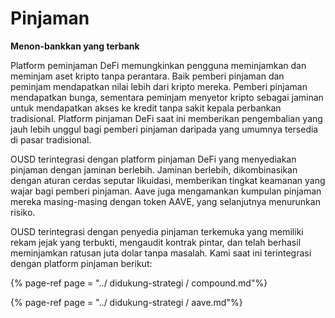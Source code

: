 # Pinjaman

**Menon-bankkan yang terbank**

Platform peminjaman DeFi memungkinkan pengguna meminjamkan dan meminjam aset kripto tanpa perantara. Baik pemberi pinjaman dan peminjam mendapatkan nilai lebih dari kripto mereka. Pemberi pinjaman mendapatkan bunga, sementara peminjam menyetor kripto sebagai jaminan untuk mendapatkan akses ke kredit tanpa sakit kepala perbankan tradisional. Platform pinjaman DeFi saat ini memberikan pengembalian yang jauh lebih unggul bagi pemberi pinjaman daripada yang umumnya tersedia di pasar tradisional.

OUSD terintegrasi dengan platform pinjaman DeFi yang menyediakan pinjaman dengan jaminan berlebih. Jaminan berlebih, dikombinasikan dengan aturan cerdas seputar likuidasi, memberikan tingkat keamanan yang wajar bagi pemberi pinjaman. Aave juga mengamankan kumpulan pinjaman mereka masing-masing dengan token AAVE, yang selanjutnya menurunkan risiko.

OUSD terintegrasi dengan penyedia pinjaman terkemuka yang memiliki rekam jejak yang terbukti, mengaudit kontrak pintar, dan telah berhasil meminjamkan ratusan juta dolar tanpa masalah. Kami saat ini terintegrasi dengan platform pinjaman berikut:

{% page-ref page = "../ didukung-strategi / compound.md"%}

{% page-ref page = "../ didukung-strategi / aave.md"%}











